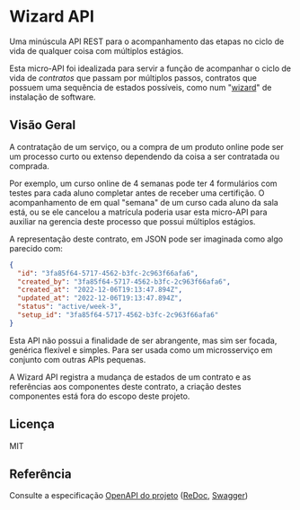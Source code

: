 # Wizard API

Uma minúscula API REST para o acompanhamento das etapas no ciclo de vida de qualquer coisa
com múltiplos estágios.

Esta micro-API foi idealizada para servir a função de acompanhar o ciclo de vida de *contratos* que
passam por múltiplos passos, contratos que possuem uma sequência de estados possíveis, como
num "[wizard](https://pt.wikipedia.org/wiki/Assistente_(software))" de instalação de software.

## Visão Geral

A contratação de um serviço, ou a compra de um produto online pode ser um processo curto ou extenso
dependendo da coisa a ser contratada ou comprada.

Por exemplo, um curso online de 4 semanas pode ter 4 formulários com testes para cada aluno
completar antes de receber uma certifição. O acompanhamento de em qual "semana" de um curso cada
aluno da sala está, ou se ele cancelou a matrícula poderia usar esta micro-API para auxiliar
na gerencia deste processo que possui múltiplos estágios.

A representação deste contrato, em JSON pode ser imaginada como algo parecido com:

```json
{
  "id": "3fa85f64-5717-4562-b3fc-2c963f66afa6",
  "created_by": "3fa85f64-5717-4562-b3fc-2c963f66afa6",
  "created_at": "2022-12-06T19:13:47.894Z",
  "updated_at": "2022-12-06T19:13:47.894Z",
  "status": "active/week-3",
  "setup_id": "3fa85f64-5717-4562-b3fc-2c963f66afa6"
}
```

Esta API não possui a finalidade de ser abrangente, mas sim ser focada, genérica flexível e simples.
Para ser usada como um microsserviço em conjunto com outras APIs pequenas.

A Wizard API registra a mudança de estados de um contrato e as referências aos componentes deste
contrato, a criação destes componentes está fora do escopo deste projeto.

## Licença

MIT

## Referência

Consulte a especificação [OpenAPI do projeto](./spec/openapi.yaml) ([ReDoc](https://redocly.github.io/redoc/?url=https://raw.githubusercontent.com/jaxyendy/wizard-api/main/spec/openapi.yaml), [Swagger](https://petstore.swagger.io/?url=https%3A%2F%2Fraw.githubusercontent.com%2Fjaxyendy%2Fwizard-api%2Fmain%2Fspec%2Fopenapi.yaml#/))
